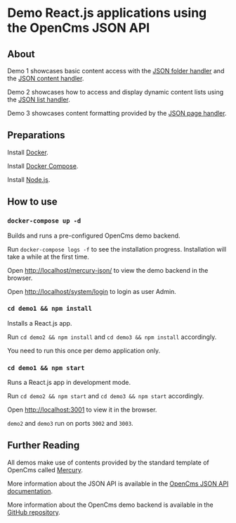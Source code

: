 

# Demo React.js applications using the OpenCms JSON API

## About

Demo 1 showcases basic content access with the [JSON folder handler](https://documentation.opencms.org/opencms-documentation/more-opencms-features/headless-json-api/#the-folder-handler) and the [JSON content handler](https://documentation.opencms.org/opencms-documentation/more-opencms-features/headless-json-api/#the-content-handler).

Demo 2 showcases how to access and display dynamic content lists using the [JSON list handler](https://documentation.opencms.org/opencms-documentation/more-opencms-features/headless-json-api/#the-list-handler).

Demo 3 showcases content formatting provided by the [JSON page handler](https://documentation.opencms.org/opencms-documentation/more-opencms-features/headless-json-api/#the-page-handler).

## Preparations

Install [Docker](https://docs.docker.com/get-docker/).

Install [Docker Compose](https://docs.docker.com/compose/install/).

Install [Node.js](https://nodejs.org/en/download/).

## How to use

### `docker-compose up -d`

Builds and runs a pre-configured OpenCms demo backend.

Run `docker-compose logs -f` to see the installation progress. Installation will take a while at the first time.

Open [http://localhost/mercury-json/](http://localhost) to view the demo backend in the browser.

Open [http://localhost/system/login](http://localhost/system/login) to login as user Admin.

### `cd demo1 && npm install`

Installs a React.js app.

Run `cd demo2 && npm install` and `cd demo3 && npm install` accordingly.

You need to run this once per demo application only.

### `cd demo1 && npm start`

Runs a React.js app in development mode.

Run `cd demo2 && npm start` and `cd demo3 && npm start` accordingly.

Open [http://localhost:3001](http://localhost:3001) to view it in the browser.

`demo2` and `demo3` run on ports `3002` and `3003`.

## Further Reading

All demos make use of contents provided by the standard template of OpenCms called [Mercury](https://github.com/alkacon/mercury-template).

More information about the JSON API is available in the [OpenCms JSON API documentation](https://documentation.opencms.org/opencms-documentation/more-opencms-features/headless-json-api/).

More information about the OpenCms demo backend is available in the [GitHub repository](https://github.com/alkacon/opencms-docker).
